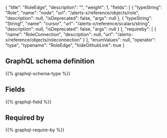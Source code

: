 {
  "title": "RoleEdge",
  "description": "",
  "weight": 1,
  "fields": [
    {
      "typeString": "Role",
      "name": "node",
      "url": "/alerts-x/reference/objects/role",
      "description": null,
      "isDeprecated": false,
      "args": null
    },
    {
      "typeString": "String!",
      "name": "cursor",
      "url": "/alerts-x/reference/scalars/string",
      "description": null,
      "isDeprecated": false,
      "args": null
    }
  ],
  "requireby": [
    {
      "name": "RoleConnection",
      "description": null,
      "url": "/alerts-x/reference/objects/roleconnection"
    }
  ],
  "enumValues": null,
  "operator": "type",
  "typename": "RoleEdge",
  "hideGithubLink": true
}
## GraphQL schema definition

{{% graphql-schema-type %}}

## Fields

{{% graphql-field %}}

## Required by

{{% graphql-require-by %}}
